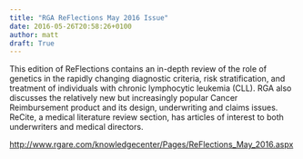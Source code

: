 ```yaml
---
title: "RGA ReFlections May 2016 Issue"
date: 2016-05-26T20:58:26+0100
author: matt
draft: True
---
```

This edition of ReFlections contains an in-depth review of the role of genetics in the rapidly changing diagnostic criteria, risk stratification, and treatment of individuals with chronic lymphocytic leukemia (CLL). RGA also discusses the relatively new but increasingly popular Cancer Reimbursement product and its design, underwriting and claims issues. ReCite, a medical literature review section, has articles of interest to both underwriters and medical directors.

http://www.rgare.com/knowledgecenter/Pages/ReFlections_May_2016.aspx

